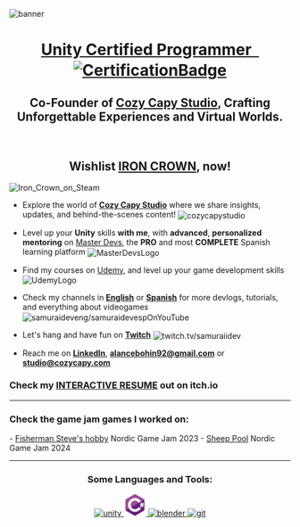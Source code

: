 
![banner](https://github.com/AlanCebohin/AlanCebohin/assets/19630708/e7ace308-f12f-4698-8198-da68f0a985ce)


<h1 align="center"><a href="https://www.credly.com/badges/fccec8ed-4a73-4fff-8658-28bbd57c9068/" target="_blank"> Unity Certified Programmer &nbsp <img src="https://certiport.pearsonvue.com/Certifications/Unity/Certified-User/Badging/certified-user.png" alt="CertificationBadge" style="height:65px; height:65px" align="center" /></a> </h1>
<h2 align="center">Co-Founder of <a href="https://twitter.com/cozycapystudio" target="blank">Cozy Capy Studio</a>, Crafting Unforgettable Experiences and Virtual Worlds.</h2>
<br>

<h2 align="center">Wishlist <a href="https://store.steampowered.com/app/3080430/Iron_Crown/" target="blank">IRON CROWN</a>, now!</h2>

![Iron_Crown_on_Steam](https://github.com/user-attachments/assets/6b8633e6-5d33-41ed-9942-971710a3d9d7)
<br>

- Explore the world of <a href="https://www.youtube.com/@cozycapystudio" target="blank"><b>Cozy Capy Studio</b></a> where we share insights, updates, and behind-the-scenes content! <img align="center" src="https://raw.githubusercontent.com/rahuldkjain/github-profile-readme-generator/master/src/images/icons/Social/youtube.svg" alt="cozycapystudio" height="30" width="40" />
- Level up your **Unity** skills **with me**, with **advanced**, **personalized mentoring** on <a href="https://masterdevs.es/unity-multiplayer-developer">Master Devs</a>, the **PRO** and most **COMPLETE** Spanish learning platform <img alt="MasterDevsLogo" width="40" src="https://www.masterdevs.es/wp-content/uploads/2021/11/LogoMasterDevs64x64.jpg.webp" align="center" />
- Find my courses on <a href="https://www.udemy.com/user/alan-cebohin/">Udemy</a>, and level up your game development skills <img alt="UdemyLogo" width="40" src="https://pbs.twimg.com/profile_images/1417157967124721666/xShJF4Km_400x400.png" align="center" />
- Check my channels in <a href="https://www.youtube.com/@samuraideveng" target="blank"><b>English</b></a> or <a href="https://www.youtube.com/@samuraidevesp" target="blank"><b>Spanish</b></a> for more devlogs, tutorials, and everything about videogames <img align="center" src="https://raw.githubusercontent.com/rahuldkjain/github-profile-readme-generator/master/src/images/icons/Social/youtube.svg" alt="samuraideveng/samuraidevespOnYouTube" height="30" width="40" /></a>
- Let's hang and have fun on <a href="https://www.twitch.tv/samuraiidev" target="blank"><b>Twitch</b></a>  <img align="center" src="https://github.com/user-attachments/assets/d8d82e33-8089-4831-898a-2b51ee0a953d" alt="twitch.tv/samuraiidev" height="40" width="40" /></a>



- Reach me on  <a href="https://www.linkedin.com/in/alancebohin/">**LinkedIn**</a>, <a href="mailto:alancebohin92@gmail.com">**alancebohin92@gmail.com**</a> or <a href="mailto:studio@cozycapy.com">**studio@cozycapy.com**</a>

<h3 align="left">Check my <a href="https://alancebohin.itch.io/cv">INTERACTIVE RESUME</a> out on itch.io</h3>

<hr>
<h3 align="left">Check the game jam games I worked on:</h3>
- <a href="https://rolsson.itch.io/fisherman-steves-hobby">Fisherman Steve's hobby</a> Nordic Game Jam 2023
- <a href="https://anoukvanuffelen.itch.io/sheep-pool">Sheep Pool</a> Nordic Game Jam 2024

<hr>
<h3 align="center">Some Languages and Tools:</h3>
<p align="center"> <a href="https://unity.com/" target="_blank" rel="noreferrer"> <img src="https://www.vectorlogo.zone/logos/unity3d/unity3d-icon.svg" alt="unity" width="40" height="40"/> </a> <a href="https://www.w3schools.com/cs/" target="_blank" rel="noreferrer"> <img src="https://raw.githubusercontent.com/devicons/devicon/master/icons/csharp/csharp-original.svg" alt="csharp" width="40" height="40"/> </a> <a href="https://www.blender.org/" target="_blank" rel="noreferrer"> <img src="https://download.blender.org/branding/community/blender_community_badge_white.svg" alt="blender" width="40" height="40"/> </a> <a href="https://git-scm.com/" target="_blank" rel="noreferrer"> <img src="https://www.vectorlogo.zone/logos/git-scm/git-scm-icon.svg" alt="git" width="40" height="40"/> </a> </p>
